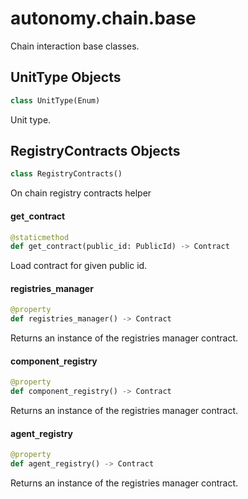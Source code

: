 <a id="autonomy.chain.base"></a>

# autonomy.chain.base

Chain interaction base classes.

<a id="autonomy.chain.base.UnitType"></a>

## UnitType Objects

```python
class UnitType(Enum)
```

Unit type.

<a id="autonomy.chain.base.RegistryContracts"></a>

## RegistryContracts Objects

```python
class RegistryContracts()
```

On chain registry contracts helper

<a id="autonomy.chain.base.RegistryContracts.get_contract"></a>

#### get`_`contract

```python
@staticmethod
def get_contract(public_id: PublicId) -> Contract
```

Load contract for given public id.

<a id="autonomy.chain.base.RegistryContracts.registries_manager"></a>

#### registries`_`manager

```python
@property
def registries_manager() -> Contract
```

Returns an instance of the registries manager contract.

<a id="autonomy.chain.base.RegistryContracts.component_registry"></a>

#### component`_`registry

```python
@property
def component_registry() -> Contract
```

Returns an instance of the registries manager contract.

<a id="autonomy.chain.base.RegistryContracts.agent_registry"></a>

#### agent`_`registry

```python
@property
def agent_registry() -> Contract
```

Returns an instance of the registries manager contract.

